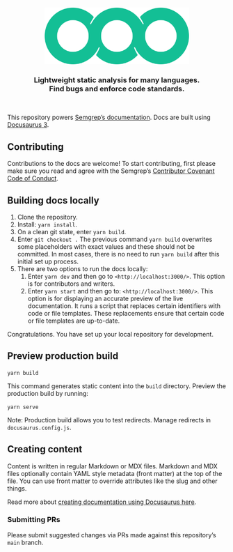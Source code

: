 <p align="center">
    <a href="https://semgrep.dev"><img src="static/img/semgrep.svg" height="130" alt="Semgrep logo"/></a>
</p>
<h3 align="center">
  Lightweight static analysis for many languages.
  </br>
  Find bugs and enforce code standards.
</h3>
<br />

This repository powers [Semgrep’s documentation](https://semgrep.dev/docs). Docs are built using [Docusaurus 3](https://docusaurus.io/).

## Contributing

Contributions to the docs are welcome! To start contributing, first please make sure you read and agree with the Semgrep’s [Contributor Covenant Code of Conduct](https://github.com/semgrep/semgrep/blob/develop/CODE_OF_CONDUCT.md).

## Building docs locally

1. Clone the repository.
2. Install: `yarn install`.
3. On a clean git state, enter `yarn build`.
4. Enter `git checkout .` The previous command `yarn build` overwrites some placeholders with exact values and these should not be committed. In most cases, there is no need to run `yarn build` after this initial set up process.
5. There are two options to run the docs locally:
    1. Enter `yarn dev` and then go to `<http://localhost:3000/>`. This option is for contributors and writers.
    2. Enter `yarn start` and then go to: `<http://localhost:3000/>`. This option is for displaying an accurate preview of the live documentation. It runs a script that replaces certain identifiers with code or file templates. These replacements ensure that certain code or file templates are up-to-date.

Congratulations. You have set up your local repository for development.

## Preview production build

```console
yarn build
```

This command generates static content into the `build` directory. Preview the production build by running:

```console
yarn serve
```

Note: Production build allows you to test redirects. Manage redirects in `docusaurus.config.js`.

## Creating content

Content is written in regular Markdown or MDX files. Markdown and MDX files optionally contain YAML style metadata (front matter) at the top of the file. You can use front matter to override attributes like the slug and other things.

Read more about [creating documentation using Docusaurus here](https://docusaurus.io/docs).

### Submitting PRs

Please submit suggested changes via PRs made against this repository’s `main` branch.

